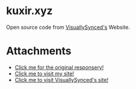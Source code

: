 # kuxir.xyz
Open source code from [VisuallySynced's](https://github.com/visuallysynced/) Website.
# Attachments
- [Click me for the original responsery!](https://github.com/visuallysynced/Website)
- [Click me to visit my site!](https://kuxir.xyz)
- [Click me to visit VisuallySynced's site!](https://visuallysynced.xyz)
